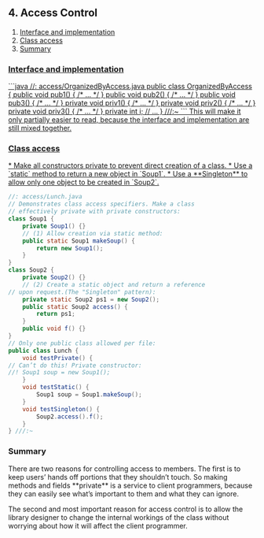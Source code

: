 ## 4. Access Control

1. <a href = "#1"> Interface and implementation
2. <a href = "#2"> Class access
3.  <a href = "#3"> Summary

<h3 id = "1"> Interface and implementation</h3>
```java
//: access/OrganizedByAccess.java
public class OrganizedByAccess {
    public void pub1() { /* ... */ }
    public void pub2() { /* ... */ }
    public void pub3() { /* ... */ }
    private void priv1() { /* ... */ }
    private void priv2() { /* ... */ }
    private void priv3() { /* ... */ }
    private int i;
// ...
} ///:~
```
This will make it only partially easier to read, because the interface and implementation are still mixed together.
<h3 id = "2">  Class access</h3>
* Make all constructors private to prevent direct creation of a class.
* Use a `static` method to return a new object in `Soup1`.
* Use a **Singleton** to allow only one object to be created  in `Soup2`.

```java
//: access/Lunch.java
// Demonstrates class access specifiers. Make a class
// effectively private with private constructors:
class Soup1 {
    private Soup1() {}
    // (1) Allow creation via static method:
    public static Soup1 makeSoup() {
        return new Soup1();
    }
}
class Soup2 {
    private Soup2() {}
    // (2) Create a static object and return a reference
// upon request.(The "Singleton" pattern):
    private static Soup2 ps1 = new Soup2();
    public static Soup2 access() {
        return ps1;
    }
    public void f() {}
}
// Only one public class allowed per file:
public class Lunch {
    void testPrivate() {
// Can’t do this! Private constructor:
//! Soup1 soup = new Soup1();
    }
    void testStatic() {
        Soup1 soup = Soup1.makeSoup();
    }
    void testSingleton() {
        Soup2.access().f();
    }
} ///:~
```

<h3 id = "3"> Summary </h3>
There are two reasons for controlling access to members. The first is to keep users’ hands off portions that they shouldn’t touch. So making methods and fields **private** is a service to client programmers, because they can easily see what’s important to them and what they can ignore.

The second and most important reason for access control is to allow the library designer to change the internal workings of the class without worrying about how it will affect the client programmer.